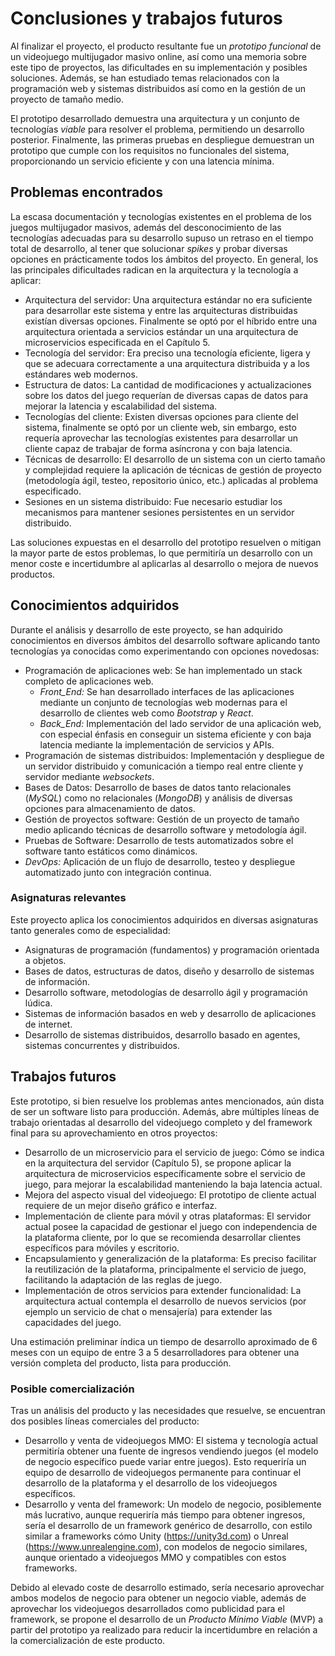 # Conclusiones y trabajos futuros
Al finalizar el proyecto, el producto resultante fue un _prototipo funcional_ de un videojuego multijugador masivo online, así como una memoria sobre este tipo de proyectos, las dificultades en su implementación y posibles soluciones. Además, se han estudiado temas relacionados con la programación web y sistemas distribuidos así como en la gestión de un proyecto de tamaño medio.

El prototipo desarrollado demuestra una arquitectura y un conjunto de tecnologías _viable_ para resolver el problema, permitiendo un desarrollo posterior. Finalmente, las primeras pruebas en despliegue demuestran un prototipo que cumple con los requisitos no funcionales del sistema, proporcionando un servicio eficiente y con una latencia mínima.

## Problemas encontrados
La escasa documentación y tecnologías existentes en el problema de los juegos multijugador masivos, además del desconocimiento de las tecnologías adecuadas para su desarrollo supuso un retraso en el tiempo total de desarrollo, al tener que solucionar _spikes_ y probar diversas opciones en prácticamente todos los ámbitos del proyecto. En general, los las principales dificultades radican en la arquitectura y la tecnología a aplicar:

* Arquitectura del servidor: Una arquitectura estándar no era suficiente para desarrollar este sistema y entre las arquitecturas distribuidas existían diversas opciones. Finalmente se optó por el híbrido entre una arquitectura orientada a servicios estándar un una arquitectura de microservicios especificada en el Capítulo 5.
* Tecnología del servidor: Era preciso una tecnología eficiente, ligera y que se adecuara correctamente a una arquitectura distribuida y a los estándares web modernos.
* Estructura de datos: La cantidad de modificaciones y actualizaciones sobre los datos del juego requerían de diversas capas de datos para mejorar la latencia y escalabilidad del sistema.
* Tecnologías del cliente: Existen diversas opciones para cliente del sistema, finalmente se optó por un cliente web, sin embargo, esto requería aprovechar las tecnologías existentes para desarrollar un cliente capaz de trabajar de forma asíncrona y con baja latencia.
* Técnicas de desarrollo: El desarrollo de un sistema con un cierto tamaño y complejidad requiere la aplicación de técnicas de gestión de proyecto (metodología ágil, testeo, repositorio único, etc.) aplicadas al problema especificado.
* Sesiones en un sistema distribuido: Fue necesario estudiar los mecanismos para mantener sesiones persistentes en un servidor distribuido.

Las soluciones expuestas en el desarrollo del prototipo resuelven o mitigan la mayor parte de estos problemas, lo que permitiría un desarrollo con un menor coste e incertidumbre al aplicarlas al desarrollo o mejora de nuevos productos.

## Conocimientos adquiridos
Durante el análisis y desarrollo de este proyecto, se han adquirido conocimientos en diversos ámbitos del desarrollo software aplicando tanto tecnologías ya conocidas como experimentando con opciones novedosas:

* Programación de aplicaciones web: Se han implementado un stack completo de aplicaciones web.
    * _Front\_End:_ Se han desarrollado interfaces de las aplicaciones mediante un conjunto de tecnologías web modernas para el desarrollo de clientes web como _Bootstrap_ y _React_.
    * _Back\_End:_ Implementación del lado servidor de una aplicación web, con especial énfasis en conseguir un sistema eficiente y con baja latencia mediante la implementación de servicios y APIs.
* Programación de sistemas distribuidos: Implementación y despliegue de un servidor distribuido y comunicación a tiempo real entre cliente y servidor mediante _websockets_.
* Bases de Datos: Desarrollo de bases de datos tanto relacionales (_MySQL_) como no relacionales (_MongoDB_) y análisis de diversas opciones para almacenamiento de datos.
* Gestión de proyectos software: Gestión de un proyecto de tamaño medio aplicando técnicas de desarrollo software y metodología ágil.
* Pruebas de Software: Desarrollo de tests automatizados sobre el software tanto estáticos como dinámicos.
* _DevOps:_ Aplicación de un flujo de desarrollo, testeo y despliegue automatizado junto con integración continua.

### Asignaturas relevantes
Este proyecto aplica los conocimientos adquiridos en diversas asignaturas tanto generales como de especialidad:

* Asignaturas de programación (fundamentos) y programación orientada a objetos.
* Bases de datos, estructuras de datos, diseño y desarrollo de sistemas de información.
* Desarrollo software, metodologías de desarrollo ágil y programación lúdica.
* Sistemas de información basados en web y desarrollo de aplicaciones de internet.
* Desarrollo de sistemas distribuidos, desarrollo basado en agentes, sistemas concurrentes y distribuidos.

## Trabajos futuros
Este prototipo, si bien resuelve los problemas antes mencionados, aún dista de ser un software listo para producción. Además, abre múltiples líneas de trabajo orientadas al desarrollo del videojuego completo y del framework final para su aprovechamiento en otros proyectos:

* Desarrollo de un microservicio para el servicio de juego: Cómo se indica en la arquitectura del servidor (Capítulo 5), se propone aplicar la arquitectura de microservicios específicamente sobre el servicio de juego, para mejorar la escalabilidad manteniendo la baja latencia actual.
* Mejora del aspecto visual del videojuego: El prototipo de cliente actual requiere de un mejor diseño gráfico e interfaz.
* Implementación de cliente para móvil y otras plataformas: El servidor actual posee la capacidad de gestionar el juego con independencia de la plataforma cliente, por lo que se recomienda desarrollar clientes específicos para móviles y escritorio.
* Encapsulamiento y generalización de la plataforma: Es preciso facilitar la reutilización de la plataforma, principalmente el servicio de juego, facilitando la adaptación de las reglas de juego.
* Implementación de otros servicios para extender funcionalidad: La arquitectura actual contempla el desarrollo de nuevos servicios (por ejemplo un servicio de chat o mensajería) para extender las capacidades del juego.

Una estimación preliminar índica un tiempo de desarrollo aproximado de 6 meses con un equipo de entre 3 a 5 desarrolladores para obtener una versión completa del producto, lista para producción.

### Posible comercialización
Tras un análisis del producto y las necesidades que resuelve, se encuentran dos posibles líneas comerciales del producto:

* Desarrollo y venta de videojuegos MMO: El sistema y tecnología actual permitiría obtener una fuente de ingresos vendiendo juegos (el modelo de negocio específico puede variar entre juegos). Esto requeriría un equipo de desarrollo de videojuegos permanente para continuar el desarrollo de la plataforma y el desarrollo de los videojuegos específicos.
* Desarrollo y venta del framework: Un modelo de negocio, posiblemente más lucrativo, aunque requeriría más tiempo para obtener ingresos, sería el desarrollo de un framework genérico de desarrollo, con estilo similar a frameworks cómo Unity (<https://unity3d.com>) o Unreal (<https://www.unrealengine.com>), con modelos de negocio similares, aunque orientado a videojuegos MMO y compatibles con estos frameworks.

Debido al elevado coste de desarrollo estimado, sería necesario aprovechar ambos modelos de negocio para obtener un negocio viable, además de aprovechar los videojuegos desarrollados como publicidad para el framework, se propone el desarrollo de un _Producto Mínimo Viable_ (MVP) a partir del prototipo ya realizado para reducir la incertidumbre en relación a la comercialización de este producto.
